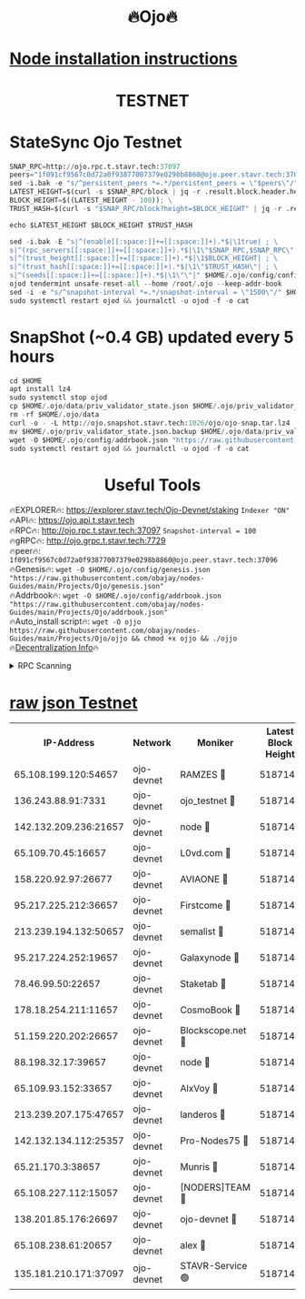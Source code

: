 <h1 align="center"> 🔥Ojo🔥</h1>

[Node installation instructions](https://github.com/obajay/nodes-Guides/tree/main/Projects/Ojo)
=

<h1 align="center"> TESTNET</h1>

# StateSync Ojo Testnet
```python
SNAP_RPC=http://ojo.rpc.t.stavr.tech:37097
peers="1f091cf9567c0d72a0f93877007379e0298b8860@ojo.peer.stavr.tech:37096"
sed -i.bak -e "s/^persistent_peers *=.*/persistent_peers = \"$peers\"/" $HOME/.ojo/config/config.toml
LATEST_HEIGHT=$(curl -s $SNAP_RPC/block | jq -r .result.block.header.height); \
BLOCK_HEIGHT=$((LATEST_HEIGHT - 100)); \
TRUST_HASH=$(curl -s "$SNAP_RPC/block?height=$BLOCK_HEIGHT" | jq -r .result.block_id.hash)

echo $LATEST_HEIGHT $BLOCK_HEIGHT $TRUST_HASH

sed -i.bak -E "s|^(enable[[:space:]]+=[[:space:]]+).*$|\1true| ; \
s|^(rpc_servers[[:space:]]+=[[:space:]]+).*$|\1\"$SNAP_RPC,$SNAP_RPC\"| ; \
s|^(trust_height[[:space:]]+=[[:space:]]+).*$|\1$BLOCK_HEIGHT| ; \
s|^(trust_hash[[:space:]]+=[[:space:]]+).*$|\1\"$TRUST_HASH\"| ; \
s|^(seeds[[:space:]]+=[[:space:]]+).*$|\1\"\"|" $HOME/.ojo/config/config.toml
ojod tendermint unsafe-reset-all --home /root/.ojo --keep-addr-book
sed -i -e "s/^snapshot-interval *=.*/snapshot-interval = \"1500\"/" $HOME/.ojo/config/app.toml
sudo systemctl restart ojod && journalctl -u ojod -f -o cat
```
# SnapShot (~0.4 GB) updated every 5 hours
```python
cd $HOME
apt install lz4
sudo systemctl stop ojod
cp $HOME/.ojo/data/priv_validator_state.json $HOME/.ojo/priv_validator_state.json.backup
rm -rf $HOME/.ojo/data
curl -o - -L http://ojo.snapshot.stavr.tech:1026/ojo/ojo-snap.tar.lz4 | lz4 -c -d - | tar -x -C $HOME/.ojo --strip-components 2
mv $HOME/.ojo/priv_validator_state.json.backup $HOME/.ojo/data/priv_validator_state.json
wget -O $HOME/.ojo/config/addrbook.json "https://raw.githubusercontent.com/obajay/nodes-Guides/main/Projects/Ojo/addrbook.json"
sudo systemctl restart ojod && journalctl -u ojod -f -o cat
```
 <h1 align="center"> Useful Tools</h1>

🔥EXPLORER🔥:        https://explorer.stavr.tech/Ojo-Devnet/staking        `Indexer "ON"` \
🔥API🔥:                     https://ojo.api.t.stavr.tech \
🔥RPC🔥:                    http://ojo.rpc.t.stavr.tech:37097              `Snapshot-interval = 100` \
🔥gRPC🔥:                  http://ojo.grpc.t.stavr.tech:7729 \
🔥peer🔥:                   `1f091cf9567c0d72a0f93877007379e0298b8860@ojo.peer.stavr.tech:37096` \
🔥Genesis🔥:    ```wget -O $HOME/.ojo/config/genesis.json "https://raw.githubusercontent.com/obajay/nodes-Guides/main/Projects/Ojo/genesis.json"``` \
🔥Addrbook🔥:    ```wget -O $HOME/.ojo/config/addrbook.json "https://raw.githubusercontent.com/obajay/nodes-Guides/main/Projects/Ojo/addrbook.json"``` \
🔥Auto_install script🔥: ```wget -O ojjo https://raw.githubusercontent.com/obajay/nodes-Guides/main/Projects/Ojo/ojjo && chmod +x ojjo && ./ojjo``` \
🔥[Decentralization Info](https://github.com/obajay/StateSync-snapshots/tree/main/Projects/Ojo/Decentralization)🔥



<details>
<summary>RPC Scanning</summary>

<h2 align="center"> We scan nodes in real time every 4 hours. And we provide the final result of RPC endpoints.
We cannot influence the operation of these nodes in any way. </h2>


```python
If Voting Power is higher than 0 --> then the Node is a validator of the network and may be subject to attack and be a potential threat to the chain.
```
```python
We marked such validators with a red symbol
```

</details>

[raw json Testnet](https://rpc-check.ojot.stavr.tech/ojot/rpc-ojot-result.json)
=


<table><tr><th>IP-Address</th><th>Network</th><th>Moniker</th><th>Latest Block Height</th><th>Earliest Block Height</th><th>Catching Up</th><th>Tx Index</th><th>Voting Power</th><th>Scan Time</th></tr><tr><td>65.108.199.120:54657</td><td>ojo-devnet</td><td>RAMZES 🔴</td><td>5187142</td><td>306156</td><td>False</td><td>on</td><td>15420</td><td>2024-01-29T10:47:36.156369001UTC</td></tr><tr><td>136.243.88.91:7331</td><td>ojo-devnet</td><td>ojo_testnet 🔴</td><td>5187143</td><td>308845</td><td>False</td><td>on</td><td>1000</td><td>2024-01-29T10:47:42.619562696UTC</td></tr><tr><td>142.132.209.236:21657</td><td>ojo-devnet</td><td>node 🔴</td><td>5187146</td><td>350001</td><td>False</td><td>on</td><td>1999</td><td>2024-01-29T10:47:58.181930017UTC</td></tr><tr><td>65.109.70.45:16657</td><td>ojo-devnet</td><td>L0vd.com 🔴</td><td>5187147</td><td>695918</td><td>False</td><td>off</td><td>998</td><td>2024-01-29T10:48:06.927548764UTC</td></tr><tr><td>158.220.92.97:26677</td><td>ojo-devnet</td><td>AVIAONE 🔴</td><td>5187145</td><td>2754001</td><td>False</td><td>on</td><td>19926</td><td>2024-01-29T10:47:53.221999127UTC</td></tr><tr><td>95.217.225.212:36657</td><td>ojo-devnet</td><td>Firstcome 🔴</td><td>5187143</td><td>2985946</td><td>False</td><td>on</td><td>13566</td><td>2024-01-29T10:47:42.380748518UTC</td></tr><tr><td>213.239.194.132:50657</td><td>ojo-devnet</td><td>semalist 🔴</td><td>5187142</td><td>3223522</td><td>False</td><td>on</td><td>21037</td><td>2024-01-29T10:47:36.445548133UTC</td></tr><tr><td>95.217.224.252:19657</td><td>ojo-devnet</td><td>Galaxynode 🔴</td><td>5187147</td><td>3685492</td><td>False</td><td>on</td><td>11888</td><td>2024-01-29T10:48:05.892895707UTC</td></tr><tr><td>78.46.99.50:22657</td><td>ojo-devnet</td><td>Staketab 🔴</td><td>5187147</td><td>4254801</td><td>False</td><td>on</td><td>1276</td><td>2024-01-29T10:48:07.180086418UTC</td></tr><tr><td>178.18.254.211:11657</td><td>ojo-devnet</td><td>CosmoBook 🔴</td><td>5187146</td><td>4392001</td><td>False</td><td>off</td><td>1047</td><td>2024-01-29T10:48:00.592107406UTC</td></tr><tr><td>51.159.220.202:26657</td><td>ojo-devnet</td><td>Blockscope.net 🔴</td><td>5187142</td><td>4425001</td><td>False</td><td>on</td><td>1790</td><td>2024-01-29T10:47:35.444811921UTC</td></tr><tr><td>88.198.32.17:39657</td><td>ojo-devnet</td><td>node 🔴</td><td>5187146</td><td>4710001</td><td>False</td><td>on</td><td>90318</td><td>2024-01-29T10:48:00.834224025UTC</td></tr><tr><td>65.109.93.152:33657</td><td>ojo-devnet</td><td>AlxVoy 🔴</td><td>5187146</td><td>4943001</td><td>False</td><td>on</td><td>4491415</td><td>2024-01-29T10:47:57.928908805UTC</td></tr><tr><td>213.239.207.175:47657</td><td>ojo-devnet</td><td>landeros 🔴</td><td>5187145</td><td>4967924</td><td>False</td><td>off</td><td>11083</td><td>2024-01-29T10:47:53.484416962UTC</td></tr><tr><td>142.132.134.112:25357</td><td>ojo-devnet</td><td>Pro-Nodes75 🔴</td><td>5187142</td><td>5087142</td><td>False</td><td>on</td><td>24651</td><td>2024-01-29T10:47:39.483010033UTC</td></tr><tr><td>65.21.170.3:38657</td><td>ojo-devnet</td><td>Munris 🔴</td><td>5187143</td><td>5087143</td><td>False</td><td>off</td><td>20123</td><td>2024-01-29T10:47:41.943596727UTC</td></tr><tr><td>65.108.227.112:15057</td><td>ojo-devnet</td><td>[NODERS]TEAM 🔴</td><td>5187147</td><td>5087147</td><td>False</td><td>off</td><td>9999</td><td>2024-01-29T10:48:06.282699759UTC</td></tr><tr><td>138.201.85.176:26697</td><td>ojo-devnet</td><td>ojo-devnet 🔴</td><td>5187147</td><td>5087147</td><td>False</td><td>on</td><td>1000024000</td><td>2024-01-29T10:48:06.541351193UTC</td></tr><tr><td>65.108.238.61:20657</td><td>ojo-devnet</td><td>alex 🔴</td><td>5187142</td><td>5131001</td><td>False</td><td>on</td><td>11359</td><td>2024-01-29T10:47:35.812570829UTC</td></tr><tr><td>135.181.210.171:37097</td><td>ojo-devnet</td><td>STAVR-Service 🟢</td><td>5187142</td><td>5185001</td><td>False</td><td>on</td><td>0</td><td>2024-01-29T10:47:37.152489940UTC</td></tr></table>
